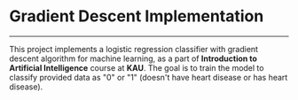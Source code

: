 # Gradient Descent Implementation
__________________________________________

This project implements a logistic regression classifier with gradient descent algorithm for machine learning, as a part of 
**Introduction to Artificial Intelligence** course at **KAU**. The goal is to train the model to classify provided data
as "0" or "1" (doesn't have heart disease or has heart disease). 

